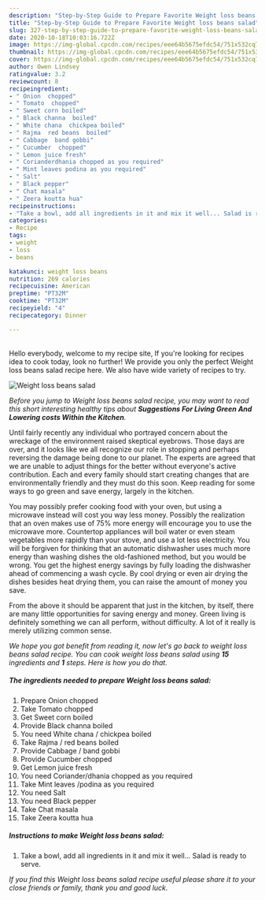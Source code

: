 ```yaml
---
description: "Step-by-Step Guide to Prepare Favorite Weight loss beans salad"
title: "Step-by-Step Guide to Prepare Favorite Weight loss beans salad"
slug: 327-step-by-step-guide-to-prepare-favorite-weight-loss-beans-salad
date: 2020-10-18T10:03:16.722Z
image: https://img-global.cpcdn.com/recipes/eee64b5675efdc54/751x532cq70/weight-loss-beans-salad-recipe-main-photo.jpg
thumbnail: https://img-global.cpcdn.com/recipes/eee64b5675efdc54/751x532cq70/weight-loss-beans-salad-recipe-main-photo.jpg
cover: https://img-global.cpcdn.com/recipes/eee64b5675efdc54/751x532cq70/weight-loss-beans-salad-recipe-main-photo.jpg
author: Owen Lindsey
ratingvalue: 3.2
reviewcount: 8
recipeingredient:
- " Onion  chopped"
- " Tomato  chopped"
- " Sweet corn boiled"
- " Black channa  boiled"
- " White chana  chickpea boiled"
- " Rajma  red beans  boiled"
- " Cabbage  band gobbi"
- " Cucumber  chopped"
- " Lemon juice fresh"
- " Corianderdhania chopped as you required"
- " Mint leaves podina as you required"
- " Salt"
- " Black pepper"
- " Chat masala"
- " Zeera koutta hua"
recipeinstructions:
- "Take a bowl, add all ingredients in it and mix it well... Salad is ready to serve."
categories:
- Recipe
tags:
- weight
- loss
- beans

katakunci: weight loss beans 
nutrition: 269 calories
recipecuisine: American
preptime: "PT32M"
cooktime: "PT32M"
recipeyield: "4"
recipecategory: Dinner

---
```

<br>
Hello everybody, welcome to my recipe site, If you're looking for recipes idea to cook today, look no further! We provide you only the perfect Weight loss beans salad recipe here. We also have wide variety of recipes to try.
<br>


![Weight loss beans salad](https://img-global.cpcdn.com/recipes/eee64b5675efdc54/751x532cq70/weight-loss-beans-salad-recipe-main-photo.jpg)

<i>Before you jump to Weight loss beans salad recipe, you may want to read this short interesting healthy tips about 
<strong>Suggestions For Living Green And Lowering costs Within the Kitchen</strong>.</i>
</br>

Until fairly recently any individual who portrayed concern about the wreckage of the environment raised skeptical eyebrows. Those days are over, and it looks like we all recognize our role in stopping and perhaps reversing the damage being done to our planet. The experts are agreed that we are unable to adjust things for the better without everyone's active contribution. Each and every family should start creating changes that are environmentally friendly and they must do this soon. Keep reading for some ways to go green and save energy, largely in the kitchen.

You may possibly prefer cooking food with your oven, but using a microwave instead will cost you way less money. Possibly the realization that an oven makes use of 75% more energy will encourage you to use the microwave more. Countertop appliances will boil water or even steam vegetables more rapidly than your stove, and use a lot less electricity. You will be forgiven for thinking that an automatic dishwasher uses much more energy than washing dishes the old-fashioned method, but you would be wrong. You get the highest energy savings by fully loading the dishwasher ahead of commencing a wash cycle. By cool drying or even air drying the dishes besides heat drying them, you can raise the amount of money you save.

From the above it should be apparent that just in the kitchen, by itself, there are many little opportunities for saving energy and money. Green living is definitely something we can all perform, without difficulty. A lot of it really is merely utilizing common sense.


<i>We hope you got benefit from reading it, now let's go back to weight loss beans salad recipe. You can cook weight loss beans salad using <strong>15</strong> ingredients and <strong>1</strong> steps. Here is how you do that.
</i>

##### The ingredients needed to prepare Weight loss beans salad:

1. Prepare  Onion  chopped
1. Take  Tomato  chopped
1. Get  Sweet corn boiled
1. Provide  Black channa  boiled
1. You need  White chana / chickpea boiled
1. Take  Rajma / red beans  boiled
1. Provide  Cabbage / band gobbi
1. Provide  Cucumber  chopped
1. Get  Lemon juice fresh
1. You need  Coriander/dhania chopped as you required
1. Take  Mint leaves /podina as you required
1. You need  Salt
1. You need  Black pepper
1. Take  Chat masala
1. Take  Zeera koutta hua


##### Instructions to make Weight loss beans salad:

1. Take a bowl, add all ingredients in it and mix it well... Salad is ready to serve.


<i>If you find this Weight loss beans salad recipe useful please share it to your close friends or family, thank you and good luck.</i>

